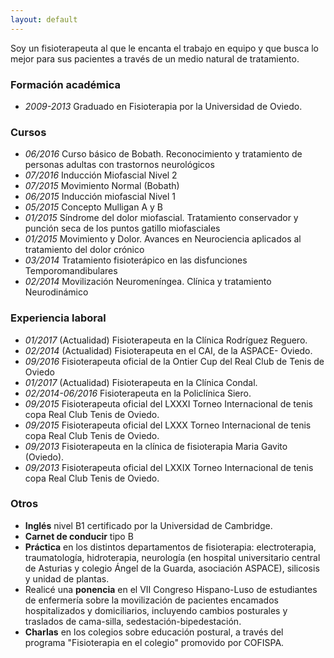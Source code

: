 ```yaml
---
layout: default
---
```


<p id="cita">Soy un fisioterapeuta al que le encanta el trabajo en equipo y que busca lo mejor para sus pacientes a través de un medio natural de tratamiento.</p>


### Formación académica
- _2009-2013_ Graduado en Fisioterapia por la Universidad de Oviedo.


### Cursos
- _06/2016_ Curso básico de Bobath. Reconocimiento y tratamiento de personas adultas 
            con trastornos neurológicos
- _07/2016_ Inducción Miofascial Nivel 2
- _07/2015_ Movimiento Normal (Bobath)
- _06/2015_ Inducción miofascial Nivel 1
- _05/2015_ Concepto Mulligan A y B
- _01/2015_ Síndrome del dolor miofascial. Tratamiento conservador y punción seca de los puntos 
            gatillo miofasciales
- _01/2015_ Movimiento y Dolor. Avances en Neurociencia aplicados al tratamiento del dolor crónico
- _03/2014_ Tratamiento fisioterápico en las disfunciones Temporomandibulares
- _02/2014_ Movilización Neuromeníngea. Clínica y tratamiento Neurodinámico



### Experiencia laboral
- _01/2017_ (Actualidad) Fisioterapeuta en la Clínica Rodríguez Reguero.
- _02/2014_ (Actualidad) Fisioterapeuta en el CAI, de la ASPACE- Oviedo.
- _09/2016_ Fisioterapeuta oficial de la Ontier Cup del Real Club de Tenis de Oviedo
- _01/2017_ (Actualidad) Fisioterapeuta en la Clínica Condal.
- _02/2014-06/2016_         Fisioterapeuta en la Policlínica Siero.
- _09/2015_ Fisioterapeuta oficial del LXXXI Torneo Internacional de tenis copa Real Club Tenis de Oviedo.
- _09/2015_ Fisioterapeuta oficial del LXXX Torneo Internacional de tenis copa Real Club Tenis de Oviedo.
- _09/2013_ Fisioterapeuta en la clínica de fisioterapia Maria Gavito (Oviedo).
- _09/2013_ Fisioterapeuta oficial del LXXIX Torneo Internacional de tenis copa Real Club Tenis de Oviedo.


### Otros
- **Inglés** nivel B1 certificado por la Universidad de Cambridge.
- **Carnet de conducir** tipo B
- **Práctica** en los distintos departamentos de fisioterapia: electroterapia, traumatología, hidroterapia, neurología (en hospital universitario central de Asturias y colegio Ángel de la Guarda, asociación ASPACE), silicosis y unidad de plantas.
- Realicé una **ponencia** en el VII Congreso Hispano-Luso de estudiantes de enfermería sobre la movilización de pacientes encamados hospitalizados y domiciliarios, incluyendo cambios posturales y traslados de cama-silla, sedestación-bipedestación.
- **Charlas** en los colegios sobre educación postural, a través del programa "Fisioterapia en el colegio" promovido por COFISPA.
